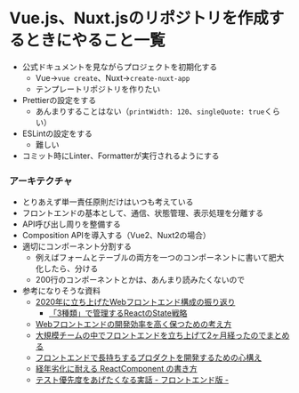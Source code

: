 # Vue.js、Nuxt.jsのリポジトリを作成するときにやること一覧

- 公式ドキュメントを見ながらプロジェクトを初期化する
	- Vue→`vue create`、Nuxt→`create-nuxt-app`
	- テンプレートリポジトリを作りたい
- Prettierの設定をする
	- あんまりすることはない（`printWidth: 120`、`singleQuote: true`くらい）
- ESLintの設定をする
	- 難しい
- コミット時にLinter、Formatterが実行されるようにする

### アーキテクチャ

- とりあえず単一責任原則だけはいつも考えている
- フロントエンドの基本として、通信、状態管理、表示処理を分離する
- API呼び出し周りを整備する
- Composition APIを導入する（Vue2、Nuxt2の場合）
- 適切にコンポーネント分割する
	- 例えばフォームとテーブルの両方を一つのコンポーネントに書いて肥大化したら、分ける
	- 200行のコンポーネントとかは、あんまり読みたくないので
- 参考になりそうな資料
	- [2020年に立ち上げたWebフロントエンド構成の振り返り](https://zenn.dev/yoshiko/articles/32371c83e68cbe)
		- [「3種類」で管理するReactのState戦略](https://zenn.dev/yoshiko/articles/607ec0c9b0408d)
	- [Webフロントエンドの開発効率を高く保つための考え方](https://zenn.dev/adwd/articles/e173f75c512e10)
	- [大規模チームの中でフロントエンドを立ち上げて2ヶ月経ったのでまとめる](https://zenn.dev/erukiti/articles/frontend-team-building)
	- [フロントエンドで長持ちするプロダクトを開発するための心構え](https://zenn.dev/okunokentaro/articles/01fs3mqbcsdr77khmnm7k8crz8)
	- [経年劣化に耐える ReactComponent の書き方](https://zenn.dev/takepepe/articles/howto-withstand-aging-react-component)
	- [テスト優先度をあげたくなる実話 - フロントエンド版 -](https://zenn.dev/takepepe/articles/frontend-testing-motivation)